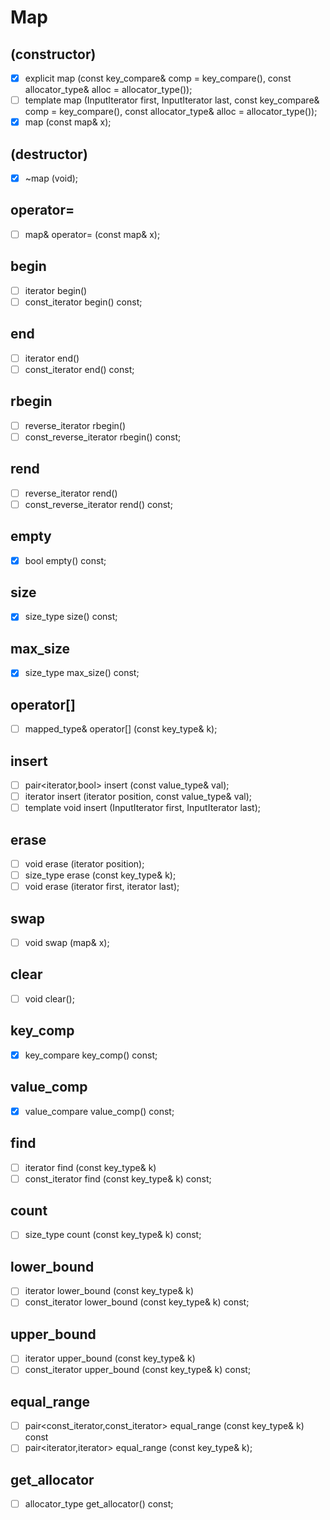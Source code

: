 # Map
## (constructor)
- [x] explicit map (const key_compare& comp = key_compare(), const allocator_type& alloc = allocator_type());
- [ ] template <class InputIterator> map (InputIterator first, InputIterator last, const key_compare& comp = key_compare(), const allocator_type& alloc = allocator_type());
- [x] map (const map& x);
## (destructor)
- [x] ~map (void);
## operator=
- [ ] map& operator= (const map& x);
## begin
- [ ] iterator begin()
- [ ] const_iterator begin() const;
## end
- [ ] iterator end()
- [ ] const_iterator end() const;
## rbegin
- [ ] reverse_iterator rbegin()
- [ ] const_reverse_iterator rbegin() const;
## rend
- [ ] reverse_iterator rend()
- [ ] const_reverse_iterator rend() const;
## empty
- [x] bool empty() const;
## size
- [x] size_type size() const;
## max_size
- [x] size_type max_size() const;
## operator[]
- [ ] mapped_type& operator[] (const key_type& k);
## insert
- [ ] pair<iterator,bool> insert (const value_type& val);
- [ ] iterator insert (iterator position, const value_type& val);
- [ ] template <class InputIterator> void insert (InputIterator first, InputIterator last);
## erase
- [ ] void erase (iterator position);
- [ ] size_type erase (const key_type& k);
- [ ] void erase (iterator first, iterator last);
## swap
- [ ] void swap (map& x);
## clear
- [ ] void clear();
## key_comp
- [x] key_compare key_comp() const;
## value_comp
- [x] value_compare value_comp() const;
## find
- [ ] iterator find (const key_type& k)
- [ ] const_iterator find (const key_type& k) const;
## count
- [ ] size_type count (const key_type& k) const;
## lower_bound
- [ ] iterator lower_bound (const key_type& k)
- [ ] const_iterator lower_bound (const key_type& k) const;
## upper_bound
- [ ] iterator upper_bound (const key_type& k)
- [ ] const_iterator upper_bound (const key_type& k) const;
## equal_range
- [ ] pair<const_iterator,const_iterator> equal_range (const key_type& k) const
- [ ] pair<iterator,iterator> equal_range (const key_type& k);
## get_allocator
- [ ] allocator_type get_allocator() const;
